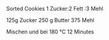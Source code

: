 Sorted Cookies
1 Zucker:2 Fett :3 Mehl

125g Zucker 
250 g Butter
375  Mehl 


Mischen und bei 180 °C  12 Minutes